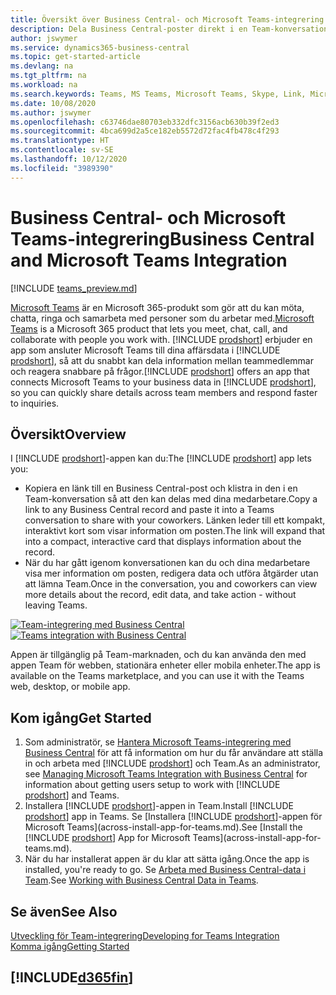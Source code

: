 ```yaml
---
title: Översikt över Business Central- och Microsoft Teams-integrering | Microsoft Docs
description: Dela Business Central-poster direkt i en Team-konversation.
author: jswymer
ms.service: dynamics365-business-central
ms.topic: get-started-article
ms.devlang: na
ms.tgt_pltfrm: na
ms.workload: na
ms.search.keywords: Teams, MS Teams, Microsoft Teams, Skype, Link, Microsoft 365, collaborate, collaboration, teamwork
ms.date: 10/08/2020
ms.author: jswymer
ms.openlocfilehash: c63746dae80703eb332dfc3156acb630b39f2ed3
ms.sourcegitcommit: 4bca699d2a5ce182eb5572d72fac4fb478c4f293
ms.translationtype: HT
ms.contentlocale: sv-SE
ms.lasthandoff: 10/12/2020
ms.locfileid: "3989390"
---
```

# <a name="business-central-and-microsoft-teams-integration"></a><span data-ttu-id="7678b-103">Business Central- och Microsoft Teams-integrering</span><span class="sxs-lookup"><span data-stu-id="7678b-103">Business Central and Microsoft Teams Integration</span></span>

[!INCLUDE [teams_preview.md](includes/teams_preview.md)]

<span data-ttu-id="7678b-104">[Microsoft Teams](https://www.microsoft.com/en-us/microsoft-365/microsoft-teams) är en Microsoft 365-produkt som gör att du kan möta, chatta, ringa och samarbeta med personer som du arbetar med.</span><span class="sxs-lookup"><span data-stu-id="7678b-104">[Microsoft Teams](https://www.microsoft.com/en-us/microsoft-365/microsoft-teams) is a Microsoft 365 product that lets you meet, chat, call, and collaborate with people you work with.</span></span> <span data-ttu-id="7678b-105">[!INCLUDE [prodshort](includes/prodshort.md)] erbjuder en app som ansluter Microsoft Teams till dina affärsdata i [!INCLUDE [prodshort](includes/prodshort.md)], så att du snabbt kan dela information mellan teammedlemmar och reagera snabbare på frågor.</span><span class="sxs-lookup"><span data-stu-id="7678b-105">[!INCLUDE [prodshort](includes/prodshort.md)] offers an app that connects Microsoft Teams to your business data in [!INCLUDE [prodshort](includes/prodshort.md)], so you can quickly share details across team members and respond faster to inquiries.</span></span>

## <a name="overview"></a><span data-ttu-id="7678b-106">Översikt</span><span class="sxs-lookup"><span data-stu-id="7678b-106">Overview</span></span>

<span data-ttu-id="7678b-107">I [!INCLUDE [prodshort](includes/prodshort.md)]-appen kan du:</span><span class="sxs-lookup"><span data-stu-id="7678b-107">The [!INCLUDE [prodshort](includes/prodshort.md)] app lets you:</span></span>

- <span data-ttu-id="7678b-108">Kopiera en länk till en Business Central-post och klistra in den i en Team-konversation så att den kan delas med dina medarbetare.</span><span class="sxs-lookup"><span data-stu-id="7678b-108">Copy a link to any Business Central record and paste it into a Teams conversation to share with your coworkers.</span></span> <span data-ttu-id="7678b-109">Länken leder till ett kompakt, interaktivt kort som visar information om posten.</span><span class="sxs-lookup"><span data-stu-id="7678b-109">The link will expand that into a compact, interactive card that displays information about the record.</span></span>
- <span data-ttu-id="7678b-110">När du har gått igenom konversationen kan du och dina medarbetare visa mer information om posten, redigera data och utföra åtgärder utan att lämna Team.</span><span class="sxs-lookup"><span data-stu-id="7678b-110">Once in the conversation, you and coworkers can view more details about the record, edit data, and take action - without leaving Teams.</span></span>

<span data-ttu-id="7678b-111">[![Team-integrering med Business Central](media/teams-intro-v3.png)](media/teams-intro-v3.png#lightbox)</span><span class="sxs-lookup"><span data-stu-id="7678b-111">[![Teams integration with Business Central](media/teams-intro-v3.png)](media/teams-intro-v3.png#lightbox)</span></span>

<span data-ttu-id="7678b-112">Appen är tillgänglig på Team-marknaden, och du kan använda den med appen Team för webben, stationära enheter eller mobila enheter.</span><span class="sxs-lookup"><span data-stu-id="7678b-112">The app is available on the Teams marketplace, and you can use it with the Teams web, desktop, or mobile app.</span></span>

## <a name="get-started"></a><span data-ttu-id="7678b-113">Kom igång</span><span class="sxs-lookup"><span data-stu-id="7678b-113">Get Started</span></span>

1. <span data-ttu-id="7678b-114">Som administratör, se [Hantera Microsoft Teams-integrering med Business Central](admin-teams-integration.md) för att få information om hur du får användare att ställa in och arbeta med [!INCLUDE [prodshort](includes/prodshort.md)] och Team.</span><span class="sxs-lookup"><span data-stu-id="7678b-114">As an administrator, see [Managing Microsoft Teams Integration with Business Central](admin-teams-integration.md) for information about getting users setup to work with [!INCLUDE [prodshort](includes/prodshort.md)] and Teams.</span></span>
2. <span data-ttu-id="7678b-115">Installera [!INCLUDE [prodshort](includes/prodshort.md)]-appen in Team.</span><span class="sxs-lookup"><span data-stu-id="7678b-115">Install [!INCLUDE [prodshort](includes/prodshort.md)] app in Teams.</span></span> <span data-ttu-id="7678b-116">Se [Installera [!INCLUDE [prodshort](includes/prodshort.md)]-appen för Microsoft Teams](across-install-app-for-teams.md).</span><span class="sxs-lookup"><span data-stu-id="7678b-116">See [Install the [!INCLUDE [prodshort](includes/prodshort.md)] App for Microsoft Teams](across-install-app-for-teams.md).</span></span>
3. <span data-ttu-id="7678b-117">När du har installerat appen är du klar att sätta igång.</span><span class="sxs-lookup"><span data-stu-id="7678b-117">Once the app is installed, you're ready to go.</span></span> <span data-ttu-id="7678b-118">Se [Arbeta med Business Central-data i Team](across-working-with-teams.md).</span><span class="sxs-lookup"><span data-stu-id="7678b-118">See [Working with Business Central Data in Teams](across-working-with-teams.md).</span></span> 

## <a name="see-also"></a><span data-ttu-id="7678b-119">Se även</span><span class="sxs-lookup"><span data-stu-id="7678b-119">See Also</span></span>

[<span data-ttu-id="7678b-120">Utveckling för Team-integrering</span><span class="sxs-lookup"><span data-stu-id="7678b-120">Developing for Teams Integration</span></span>](/dynamics365/business-central/dev-itpro/developer/devenv-develop-for-teams)  
[<span data-ttu-id="7678b-121">Komma igång</span><span class="sxs-lookup"><span data-stu-id="7678b-121">Getting Started</span></span>](product-get-started.md)  
## [!INCLUDE[d365fin](includes/free_trial_md.md)]  
